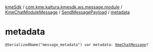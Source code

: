 [kmeSdk](../../../index.md) / [com.kme.kaltura.kmesdk.ws.message.module](../../index.md) / [KmeChatModuleMessage](../index.md) / [SendMessagePayload](index.md) / [metadata](./metadata.md)

# metadata

`@SerializedName("message_metadata") var metadata: `[`KmeChatMessage`](../../../com.kme.kaltura.kmesdk.ws.message.chat/-kme-chat-message/index.md)`?`